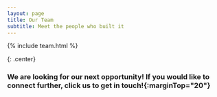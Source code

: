 ```yaml
---
layout: page
title: Our Team
subtitle: Meet the people who built it
---
```


{% include team.html %}

{: .center}
### We are looking for our next opportunity! If you would like to connect further, click us to get in touch!{:marginTop="20"}
